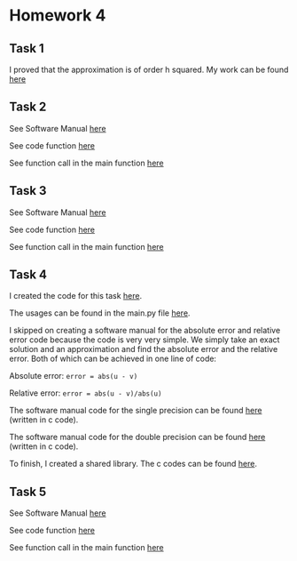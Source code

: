 # Homework 4

## Task 1 

I proved that the approximation is of order h squared. My work can be found [here](https://github.com/Kevin-Jay-Roberts21/math4610/blob/master/homework4_images/CamScanner%2010-14-2022%2010.42.pdf)

## Task 2 

See Software Manual [here](https://github.com/Kevin-Jay-Roberts21/math4610/blob/master/software_manual_templates/second_derivative_approx.md)

See code function [here](https://github.com/Kevin-Jay-Roberts21/math4610/blob/master/approximating_functions/second_derivative_approx.py)

See function call in the main function [here](https://github.com/Kevin-Jay-Roberts21/math4610/blob/master/main.py)

## Task 3 

See Software Manual [here](https://github.com/Kevin-Jay-Roberts21/math4610/blob/master/software_manual_templates/fit_data_sets.md)

See code function [here](https://github.com/Kevin-Jay-Roberts21/math4610/blob/master/approximating_functions/second_derivative_approx.py)

See function call in the main function [here](https://github.com/Kevin-Jay-Roberts21/math4610/blob/master/main.py)

## Task 4 

I created the code for this task [here](https://github.com/Kevin-Jay-Roberts21/math4610/blob/master/approximating_functions/second_derivative_approx.py).

The usages can be found in the main.py file [here](https://github.com/Kevin-Jay-Roberts21/math4610/blob/master/approximating_functions/second_derivative_approx.py).

I skipped on creating a software manual for the absolute error and relative error code because the code is very very simple. 
We simply take an exact solution and an approximation and find the absolute error and the relative error. Both of which 
can be achieved in one line of code:

Absolute error: ``error = abs(u - v)``

Relative error: ``error = abs(u - v)/abs(u)``

The software manual code for the single precision can be found [here](https://github.com/Kevin-Jay-Roberts21/math4610/blob/master/approximating_functions/second_derivative_approx.py) (written in c code).

The software manual code for the double precision can be found [here](https://github.com/Kevin-Jay-Roberts21/math4610/blob/master/approximating_functions/second_derivative_approx.py) (written in c code).

To finish, I created a shared library. The c codes can be found [here](https://github.com/Kevin-Jay-Roberts21/math4610/blob/master/approximating_functions/second_derivative_approx.py).

## Task 5 

See Software Manual [here](https://github.com/Kevin-Jay-Roberts21/math4610/blob/master/software_manual_templates/explicit_euler_logistic.md)

See code function [here](https://github.com/Kevin-Jay-Roberts21/math4610/blob/master/approximating_functions/second_derivative_approx.py)

See function call in the main function [here](https://github.com/Kevin-Jay-Roberts21/math4610/blob/master/main.py)
